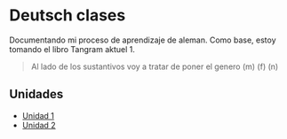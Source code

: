 # Deutsch clases
Documentando mi proceso de aprendizaje de aleman. Como base, estoy tomando el 
libro Tangram aktuel 1.

> Al lado de los sustantivos voy a tratar de poner el genero (m) (f) (n)

## Unidades
* [Unidad 1](https://github.com/alancampora/deutsch/blob/master/unidad-1.md) 
* [Unidad 2](https://github.com/alancampora/deutsch/blob/master/unidad-2.md) 
